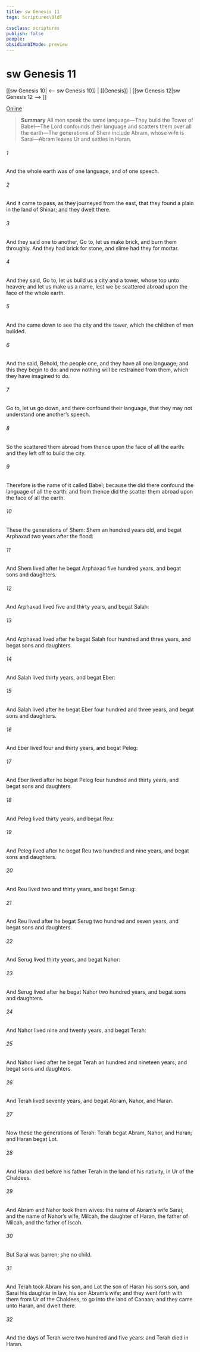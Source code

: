 ```yaml
---
title: sw Genesis 11
tags: Scriptures\OldT

cssclass: scriptures
publish: false
people:
obsidianUIMode: preview
---
```


# sw Genesis 11
[[sw Genesis 10| <-- sw Genesis 10]] | [[Genesis]] | [[sw Genesis 12|sw Genesis 12 --> ]]

[Online](https://churchofjesuschrist.org/study/scriptures/ot/gen/11?lang=eng)

> __Summary__
All men speak the same language—They build the Tower of Babel—The Lord confounds their language and scatters them over all the earth—The generations of Shem include Abram, whose wife is Sarai—Abram leaves Ur and settles in Haran.

###### 1 
And the whole earth was of one language, and of one speech.

###### 2 
And it came to pass, as they journeyed from the east, that they found a plain in the land of Shinar; and they dwelt there.

###### 3 
And they said one to another, Go to, let us make brick, and burn them throughly. And they had brick for stone, and slime had they for mortar.

###### 4 
And they said, Go to, let us build us a city and a tower, whose top  unto heaven; and let us make us a name, lest we be scattered abroad upon the face of the whole earth.

###### 5 
And the  came down to see the city and the tower, which the children of men builded.

###### 6 
And the  said, Behold, the people  one, and they have all one language; and this they begin to do: and now nothing will be restrained from them, which they have imagined to do.

###### 7 
Go to, let us go down, and there confound their language, that they may not understand one another’s speech.

###### 8 
So the  scattered them abroad from thence upon the face of all the earth: and they left off to build the city.

###### 9 
Therefore is the name of it called Babel; because the  did there confound the language of all the earth: and from thence did the  scatter them abroad upon the face of all the earth.

###### 10 
These  the generations of Shem: Shem  an hundred years old, and begat Arphaxad two years after the flood:

###### 11 
And Shem lived after he begat Arphaxad five hundred years, and begat sons and daughters.

###### 12 
And Arphaxad lived five and thirty years, and begat Salah:

###### 13 
And Arphaxad lived after he begat Salah four hundred and three years, and begat sons and daughters.

###### 14 
And Salah lived thirty years, and begat Eber:

###### 15 
And Salah lived after he begat Eber four hundred and three years, and begat sons and daughters.

###### 16 
And Eber lived four and thirty years, and begat Peleg:

###### 17 
And Eber lived after he begat Peleg four hundred and thirty years, and begat sons and daughters.

###### 18 
And Peleg lived thirty years, and begat Reu:

###### 19 
And Peleg lived after he begat Reu two hundred and nine years, and begat sons and daughters.

###### 20 
And Reu lived two and thirty years, and begat Serug:

###### 21 
And Reu lived after he begat Serug two hundred and seven years, and begat sons and daughters.

###### 22 
And Serug lived thirty years, and begat Nahor:

###### 23 
And Serug lived after he begat Nahor two hundred years, and begat sons and daughters.

###### 24 
And Nahor lived nine and twenty years, and begat Terah:

###### 25 
And Nahor lived after he begat Terah an hundred and nineteen years, and begat sons and daughters.

###### 26 
And Terah lived seventy years, and begat Abram, Nahor, and Haran.

###### 27 
Now these  the generations of Terah: Terah begat Abram, Nahor, and Haran; and Haran begat Lot.

###### 28 
And Haran died before his father Terah in the land of his nativity, in Ur of the Chaldees.

###### 29 
And Abram and Nahor took them wives: the name of Abram’s wife  Sarai; and the name of Nahor’s wife, Milcah, the daughter of Haran, the father of Milcah, and the father of Iscah.

###### 30 
But Sarai was barren; she  no child.

###### 31 
And Terah took Abram his son, and Lot the son of Haran his son’s son, and Sarai his daughter in law, his son Abram’s wife; and they went forth with them from Ur of the Chaldees, to go into the land of Canaan; and they came unto Haran, and dwelt there.

###### 32 
And the days of Terah were two hundred and five years: and Terah died in Haran.

